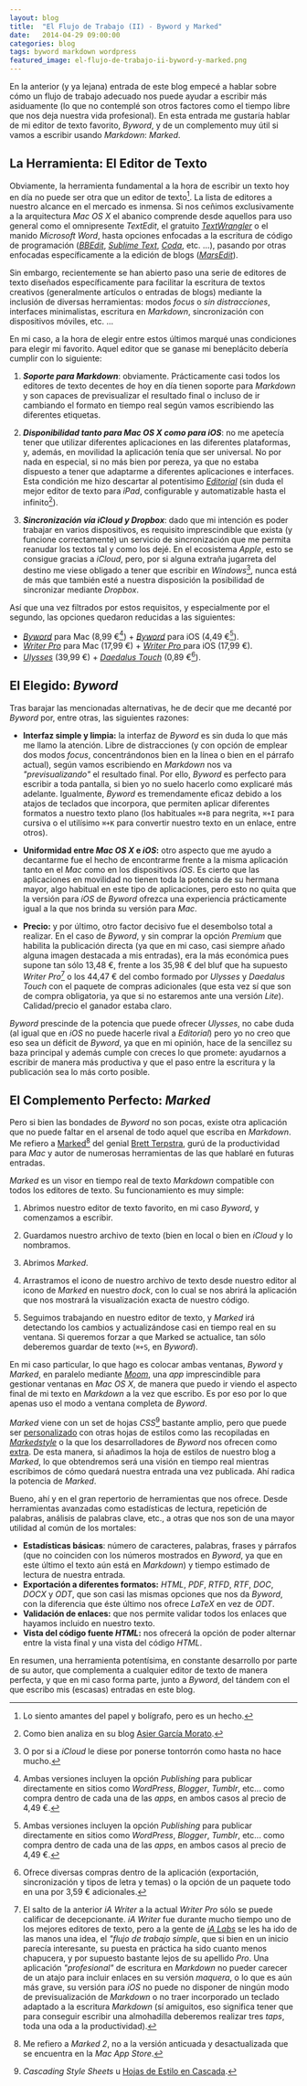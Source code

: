 ```yaml
---
layout: blog
title:  "El Flujo de Trabajo (II) - Byword y Marked"
date:   2014-04-29 09:00:00
categories: blog
tags: byword markdown wordpress
featured_image: el-flujo-de-trabajo-ii-byword-y-marked.png
---
```

En la anterior (y ya lejana) entrada de este blog empecé a hablar sobre cómo un flujo de trabajo adecuado nos puede ayudar a escribir más asiduamente (lo que no contemplé son otros factores como el tiempo libre que nos deja nuestra vida profesional). En esta entrada me gustaría hablar de mi editor de texto favorito, *Byword*, y de un complemento muy útil si vamos a escribir usando *Markdown*: *Marked*.<Sigue Leyendo>  

## La Herramienta: El Editor de Texto  
Obviamente, la herramienta fundamental a la hora de escribir un texto hoy en día no puede ser otra que un editor de texto[^1]. La lista de editores a nuestro alcance en el mercado es inmensa. Si nos ceñimos exclusivamente a la arquitectura *Mac OS X* el abanico comprende desde aquellos para uso general como el omnipresente *TextEdit*, el gratuito [*TextWrangler*](https://itunes.apple.com/es/app/textwrangler/id404010395?mt=12&uo=4&at=1l3v5kR&ct=searchlink) o el manido *Microsoft Word*, hasta opciones enfocadas a la escritura de código de programación ([*BBEdit*](https://itunes.apple.com/es/app/bbedit/id404009241?mt=12&uo=4&at=1l3v5kR&ct=searchlink), [*Sublime Text*](http://www.sublimetext.com/), [*Coda*](https://itunes.apple.com/es/app/coda-2/id499340368?mt=12&uo=4&at=1l3v5kR&ct=searchlink), etc. …), pasando por otras enfocadas específicamente a la edición de blogs ([*MarsEdit*](https://itunes.apple.com/es/app/marsedit-blog-editor-for-wordpress/id402376225?mt=12&uo=4&at=1l3v5kR&ct=searchlink)).  

[^1]: Lo siento amantes del papel y bolígrafo, pero es un hecho.

Sin embargo, recientemente se han abierto paso una serie de editores de texto diseñados específicamente para facilitar la escritura de textos creativos (generalmente artículos o entradas de blogs) mediante la inclusión de diversas herramientas: modos *focus* o *sin distracciones*, interfaces minimalistas, escritura en *Markdown*, sincronización con dispositivos móviles, etc. … 

En mi caso, a la hora de elegir entre estos últimos marqué unas condiciones para elegir mi favorito. Aquel editor que se ganase mi beneplácito debería cumplir con lo siguiente:  

1.  ***Soporte para Markdown***: obviamente. Prácticamente casi todos los editores de texto decentes de hoy en día tienen soporte para *Markdown* y son capaces de previsualizar el resultado final o incluso de ir cambiando el formato en tiempo real según vamos escribiendo las diferentes etiquetas.  
 
2. ***Disponibilidad tanto para Mac OS X como para iOS***: no me apetecía tener que utilizar diferentes aplicaciones en las diferentes plataformas, y, además, en movilidad la aplicación tenía que ser universal. No por nada en especial, si no más bien por pereza, ya que no estaba dispuesto a tener que adaptarme a diferentes aplicaciones e interfaces.  
Esta condición me hizo descartar al potentísimo [*Editorial*](https://itunes.apple.com/es/app/editorial/id673907758?mt=8&uo=4&at=1l3v5kR&ct=searchlink) (sin duda el mejor editor de texto para *iPad*, configurable y automatizable hasta el infinito[^2]).  

3. ***Sincronización vía iCloud y Dropbox***: dado que mi intención es poder trabajar en varios dispositivos, es requisito imprescindible que exista (y funcione correctamente) un servicio de sincronización que me permita reanudar los textos tal y como los dejé. En el ecosistema *Apple*, esto se consigue gracias a *iCloud*, pero, por si alguna extraña jugarreta del destino me viese obligado a tener que escribir en *Windows*[^3], nunca está de más que también esté a nuestra disposición la posibilidad de sincronizar mediante *Dropbox*.  

[^2]: Como bien analiza en su blog [Asier García Morato](http://blog.asiergarciamorato.com/2013/11/analisis-editorial-revolucionando-los-editores-de-texto-markdown/).  

[^3]: O por si a *iCloud* le diese por ponerse tontorrón como hasta no hace mucho.  

Así que una vez filtrados por estos requisitos, y especialmente por el segundo, las opciones quedaron reducidas a las siguientes:

* [*Byword*](https://itunes.apple.com/es/app/byword/id420212497?mt=12&uo=4&at=1l3v5kR&ct=searchlink) para Mac (8,99 €[^4]) + [*Byword*](https://itunes.apple.com/es/app/byword/id482063361?mt=8&uo=4&at=1l3v5kR&ct=searchlink) para iOS (4,49 €[^14]).  
* [*Writer Pro*](https://itunes.apple.com/es/app/writer-pro-note-write-edit/id775737590?mt=12&at=1l3v5kR&ct=searchlink) para Mac (17,99 €) + [*Writer Pro* ](https://itunes.apple.com/es/app/writer-pro-note-write-edit/id775737172?mt=8&uo=4&at=1l3v5kR&ct=searchlink) para iOS (17,99 €).  
* [*Ulysses*](https://itunes.apple.com/es/app/ulysses-iii/id623795237?mt=12&uo=4&at=1l3v5kR&ct=searchlink) (39,99 €) + [*Daedalus Touch*](https://itunes.apple.com/es/app/daedalus-touch-editor-texto/id406964546?mt=8&uo=4&at=1l3v5kR&ct=searchlink) (0,89 €[^5]).  

[^4]: Ambas versiones incluyen la opción *Publishing* para publicar directamente en sitios como *WordPress*, *Blogger*, *Tumblr*, etc... como compra dentro de cada una de las *apps*, en ambos casos al precio de 4,49 €. 

[^14]: Ambas versiones incluyen la opción *Publishing* para publicar directamente en sitios como *WordPress*, *Blogger*, *Tumblr*, etc... como compra dentro de cada una de las *apps*, en ambos casos al precio de 4,49 €. 

[^5]: Ofrece diversas compras dentro de la aplicación (exportación, sincronización y tipos de letra y temas) o la opción de un paquete todo en una por 3,59 € adicionales.  

## El Elegido: *Byword*  
Tras barajar las mencionadas alternativas, he de decir que me decanté por *Byword* por, entre otras, las siguientes razones:  

* **Interfaz simple y limpia:** la interfaz de *Byword* es sin duda lo que más me llamo la atención. Libre de distracciones (y con opción de emplear dos modos *focus*, concentrándonos bien en la línea o bien en el párrafo actual), según vamos escribiendo en *Markdown* nos va *"previsualizando"* el resultado final. Por ello, *Byword* es perfecto para escribir a toda pantalla, si bien yo no suelo hacerlo como explicaré más adelante. Igualmente, *Byword* es tremendamente eficaz debido a los atajos de teclados que incorpora, que permiten aplicar diferentes formatos a nuestro texto plano (los habituales `⌘+B` para negrita, `⌘+I` para cursiva o el utilísimo `⌘+K` para convertir nuestro texto en un enlace, entre otros). 

* **Uniformidad entre *Mac OS X* e *iOS*:** otro aspecto que me ayudo a decantarme fue el hecho de encontrarme frente a la misma aplicación tanto en el *Mac* como en los dispositivos *iOS*. Es cierto que las aplicaciones en movilidad no tienen toda la potencia de su hermana mayor, algo habitual en este tipo de aplicaciones, pero esto no quita que la versión para *iOS* de *Byword* ofrezca una experiencia prácticamente igual a la que nos brinda su versión para *Mac*.

* **Precio:** y por último, otro factor decisivo fue el desembolso total a realizar. En el caso de *Byword*, y sin comprar la opción *Premium* que habilita la publicación directa (ya que en mi caso, casi siempre añado alguna imagen destacada a mis entradas), era la más económica pues supone tan sólo 13,48 €, frente a los 35,98 € del bluf que ha supuesto *Writer Pro*[^6] o los 44,47 € del combo formado por *Ulysses* y *Daedalus Touch* con el paquete de compras adicionales (que esta vez sí que son de compra obligatoria, ya que si no estaremos ante una versión *Lite*). Calidad/precio el ganador estaba claro.  

[^6]: El salto de la anterior *iA Writer* a la actual *Writer Pro* sólo se puede calificar de decepcionante. *iA Writer* fue durante mucho tiempo uno de los mejores editores de texto, pero a la gente de [*iA Labs*](http://writer.pro) se les ha ido de las manos una idea, el *"flujo de trabajo simple*, que si bien en un inicio parecía interesante, su puesta en práctica ha sido cuanto menos chapucera, y por supuesto bastante lejos de su apellido *Pro*. Una aplicación *"profesional"* de escritura en *Markdown* no pueder carecer de un atajo para incluir enlaces en su versión *maquera*, o lo que es aún más grave, su versión para *iOS* no puede no disponer de ningún modo de previsualización de *Markdown* o no traer incorporado un teclado adaptado a la escritura *Markdown* (sí amiguitos, eso significa tener que para conseguir escribir una almohadilla deberemos realizar tres *taps*, toda una oda a la productividad). 

*Byword* prescinde de la potencia que puede ofrecer *Ulysses*, no cabe duda (al igual que en *iOS* no puede hacerle rival a *Editorial*) pero yo no creo que eso sea un déficit de *Byword*, ya que en mi opinión, hace de la sencillez su baza principal y además cumple con creces lo que promete: ayudarnos a escribir de manera más productiva y que el paso entre la escritura y la publicación sea lo más corto posible.  

## El Complemento Perfecto: *Marked*  
Pero si bien las bondades de *Byword* no son pocas, existe otra aplicación que no puede faltar en el arsenal de todo aquel que escriba en *Markdown*. Me refiero a [Marked](http://marked2app.com/)[^7] del genial [Brett Terpstra](http://brettterpstra.com/), gurú de la productividad para *Mac* y autor de numerosas herramientas de las que hablaré en futuras entradas.  

[^7]: Me refiero a *Marked 2*, no a la versión anticuada y desactualizada que se encuentra en la *Mac App Store*.  

*Marked* es un visor en tiempo real de texto *Markdown* compatible con todos los editores de texto. Su funcionamiento es muy simple:

1. Abrimos nuestro editor de texto favorito, en mi caso *Byword*, y comenzamos a escribir.

2. Guardamos nuestro archivo de texto (bien en local o bien en *iCloud* y lo nombramos.

3. Abrimos *Marked*.

4. Arrastramos el icono de nuestro archivo de texto desde nuestro editor al icono de *Marked* en nuestro *dock*, con lo cual se nos abrirá la aplicación que nos mostrará la visualización exacta de nuestro código.

5. Seguimos trabajando en nuestro editor de texto, y *Marked* irá detectando los cambios y actualizándose casi en tiempo real en su ventana. Si queremos forzar a que Marked se actualice, tan sólo deberemos guardar de texto (`⌘+S`, en *Byword*).

En mi caso particular, lo que hago es colocar ambas ventanas, *Byword* y *Marked*, en paralelo mediante [*Moom*](https://itunes.apple.com/es/app/moom/id419330170?mt=12&uo=4&at=1l3v5kR&ct=searchlink), una *app* imprescindible para gestionar ventanas en *Mac OS X*, de manera que puedo ir viendo el aspecto final de mi texto en *Markdown* a la vez que escribo. Es por eso por lo que apenas uso el modo a ventana completa de *Byword*.  

*Marked* viene con un set de hojas *CSS*[^8] bastante amplio, pero que puede ser [personalizado](http://marked2app.com/help/Custom_Styles.html) con otras hojas de estilos como las recopiladas en [*Markedstyle*](http://markedstyle.com/) o la que los desarrolladores de *Byword* nos ofrecen como [extra](http://bywordapp.com/extras/). De esta manera, si añadimos la hoja de estilos de nuestro blog a *Marked*, lo que obtendremos será una visión en tiempo real mientras escribimos de cómo quedará nuestra entrada una vez publicada. Ahí radica la potencia de *Marked*.

[^8]: *Cascading Style Sheets* u [Hojas de Estilo en Cascada](http://es.wikipedia.org/wiki/Hoja_de_estilos_en_cascada).

Bueno, ahí y en el gran repertorio de herramientas que nos ofrece. Desde herramientas avanzadas como estadísticas de lectura, repetición de palabras, análisis de palabras clave, etc., a otras que nos son de una mayor utilidad al común de los mortales:

* **Estadísticas básicas**: número de caracteres, palabras, frases y párrafos (que no coinciden con los números mostrados en *Byword*, ya que en este último el texto aún está en *Markdown*) y tiempo estimado de lectura de nuestra entrada.
* **Exportación a diferentes formatos:** *HTML*, *PDF*, *RTFD*, *RTF*,  *DOC*, *DOCX* y *ODT*, que son casi las mismas opciones que nos da *Byword*, con la diferencia que éste último nos ofrece *LaTeX* en vez de *ODT*.
* **Validación de enlaces:** que nos permite validar todos los enlaces que hayamos incluido en nuestro texto. 
* **Vista del código fuente *HTML*:** nos ofrecerá la opción de poder alternar entre la vista final y una vista del código *HTML*.

En resumen, una herramienta potentísima, en constante desarrollo por parte de su autor, que complementa a cualquier editor de texto de manera perfecta, y que en mi caso forma parte, junto a *Byword*, del tándem con el que escribo mis (escasas) entradas en este blog. 


